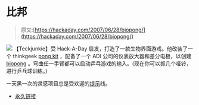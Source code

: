 # 比邦

> 原文:[https://hackaday.com/2007/06/28/biopong/](https://hackaday.com/2007/06/28/biopong/)

![](../Images/7cf7b47fe91b63bd7db84f5626e5e76f.png)
【Teckjunkie】受 Hack-A-Day 启发，打造了一款生物界面游戏。他改装了一个 thinkgeek [pong kit](http://www.thinkgeek.com/geektoys/science/8546/) ，配备了一个 ADI 公司的仪表放大器和差分电极，以创建 [biopong](http://www.teckjunkie.com/wiki/index.php?title=Main_Page) 。弯曲任一手臂都可以启动乒乓游戏的输入。(现在你可以抓几个哑铃，进行乒乓球训练。)

一天黑一次的灵感项目总是受欢迎的[提示](http://hackaday.com/tips)线。

*   [永久链接](http://www.teckjunkie.com/wiki/index.php?title=Main_Page)
